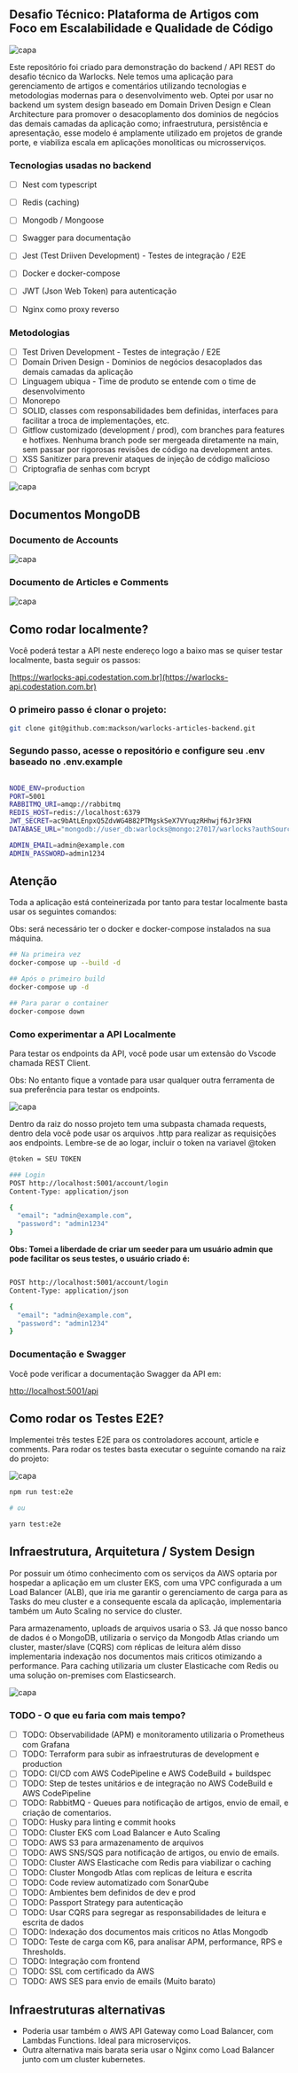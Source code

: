 ## Desafio Técnico: Plataforma de Artigos com Foco em Escalabilidade e Qualidade de Código

![capa](docs/images/warlockstech_cover.jpeg)

Este repositório foi criado para demonstração do backend / API REST do desafio técnico da Warlocks. Nele temos uma aplicação para gerenciamento de artigos e comentários utilizando tecnologias e metodologias modernas para o desenvolvimento web. Optei por usar no backend um system design baseado em Domain Driven Design e Clean Architecture para promover o desacoplamento dos dominios de negócios das demais camadas da aplicação como; infraestrutura, persistência e apresentação, esse modelo é amplamente utilizado em projetos de grande porte, e viabiliza escala em aplicações monoliticas ou microsserviços.

### Tecnologias usadas no backend

- [ ]  Nest com typescript
- [ ]  Redis (caching)
- [ ]  Mongodb / Mongoose
- [ ]  Swagger para documentação
- [ ]  Jest (Test Driiven Development) - Testes de integração / E2E
- [ ]  Docker e docker-compose
- [ ]  JWT (Json Web Token) para autenticação
- [ ]  Nginx como proxy reverso


### Metodologias

- [ ]  Test Driven Development - Testes de integração / E2E
- [ ]  Domain Driven Design - Dominios de negócios desacoplados das demais camadas da aplicação
- [ ]  Linguagem ubiqua - Time de produto se entende com o time de desenvolvimento
- [ ]  Monorepo
- [ ]  SOLID, classes com responsabilidades bem definidas, interfaces para facilitar a troca de implementações, etc.
- [ ]  Gitflow customizado (development / prod), com branches para features e hotfixes. Nenhuma branch pode ser mergeada diretamente na main, sem passar por rigorosas revisões de código na development antes.
- [ ]  XSS Sanitizer para prevenir ataques de injeção de código malicioso
- [ ]  Criptografia de senhas com bcrypt

![capa](docs/images/clean.png)


## Documentos MongoDB

### Documento de Accounts
![capa](docs/images/doc1.png)

### Documento de Articles e Comments
![capa](docs/images/doc2.png)


## Como rodar localmente?

Você poderá testar a API neste endereço logo a baixo mas se quiser testar localmente, basta seguir os passos:

[https://warlocks-api.codestation.com.br](https://warlocks-api.codestation.com.br)

### O primeiro passo é clonar o projeto:

```bash
git clone git@github.com:mackson/warlocks-articles-backend.git

```

### Segundo passo, acesse o repositório e configure seu .env baseado no .env.example

```bash

NODE_ENV=production
PORT=5001
RABBITMQ_URI=amqp://rabbitmq
REDIS_HOST=redis://localhost:6379
JWT_SECRET=ac9bAtLEnpxQ5ZdvWG4B82PTMgskSeX7VYuqzRHhwjf6Jr3FKN
DATABASE_URL="mongodb://user_db:warlocks@mongo:27017/warlocks?authSource=admin"

ADMIN_EMAIL=admin@example.com
ADMIN_PASSWORD=admin1234

```
## Atenção
Toda a aplicação está conteinerizada por tanto para testar localmente basta usar os seguintes comandos:

Obs: será necessário ter o docker e docker-compose instalados na sua máquina.


```bash
## Na primeira vez
docker-compose up --build -d

## Após o primeiro build
docker-compose up -d

## Para parar o container
docker-compose down

```

### Como experimentar a API Localmente

Para testar os endpoints da API, você pode usar um extensão do Vscode chamada REST Client.

Obs: No entanto fique a vontade para usar qualquer outra ferramenta de sua preferência para testar os endpoints.

![capa](docs/images/http.png)

Dentro da raiz do nosso projeto tem uma subpasta chamada requests, dentro dela você pode usar os arquivos .http para realizar as requisições aos endpoints. Lembre-se de ao logar, incluir o token na variavel @token

```bash
@token = SEU TOKEN

### Login
POST http://localhost:5001/account/login
Content-Type: application/json

{
  "email": "admin@example.com",
  "password": "admin1234"
}
```
<p>
  <strong>
    Obs: Tomei a liberdade de criar um seeder para um usuário admin que pode facilitar os seus testes, o usuário criado é:
  </strong>
</p>

```bash

POST http://localhost:5001/account/login
Content-Type: application/json

{
  "email": "admin@example.com",
  "password": "admin1234"
}
```


### Documentação e Swagger

Você pode verificar a documentação Swagger da API em:

[http://localhost:5001/api](http://localhost:5001/api)

## Como rodar os Testes E2E?

Implementei três testes E2E para os controladores account, article e comments. Para rodar os testes basta executar o seguinte comando na raiz do projeto:

![capa](docs/images/tests.png)


```bash
npm run test:e2e

# ou

yarn test:e2e

```

## Infraestrutura, Arquitetura / System Design

Por possuir um ótimo conhecimento com os serviços da AWS optaria por hospedar a aplicação em um cluster EKS, com uma VPC configurada a um Load Balancer (ALB), que iria me garantir o gerenciamento de carga para as Tasks do meu cluster e a consequente escala da aplicação, implementaria também um Auto Scaling no service do cluster. 

Para armazenamento, uploads de arquivos usaria o S3. Já que nosso banco de dados é o MongoDB, utilizaria o serviço da Mongodb Atlas criando um cluster, master/slave (CQRS) com réplicas de leitura além disso implementaria indexação nos documentos mais criticos otimizando a performance. Para caching utilizaria um cluster Elasticache com Redis ou uma solução on-premises com Elasticsearch.

![capa](docs/images/systemdesign.png)


### TODO - O que eu faria com mais tempo?

- [ ]  TODO: Observabilidade (APM) e monitoramento utilizaria o Prometheus com Grafana
- [ ]  TODO: Terraform para subir as infraestruturas de development e production
- [ ]  TODO: CI/CD com AWS CodePipeline e AWS CodeBuild + buildspec
- [ ]  TODO: Step de testes unitários e de integração no AWS CodeBuild e AWS CodePipeline
- [ ]  TODO: RabbitMQ - Queues para notificação de artigos, envio de email, e criação de comentarios.
- [ ]  TODO: Husky para linting e commit hooks
- [ ]  TODO: Cluster EKS com Load Balancer e Auto Scaling
- [ ]  TODO: AWS S3 para armazenamento de arquivos
- [ ]  TODO: AWS SNS/SQS para notificação de artigos, ou envio de emails.
- [ ]  TODO: Cluster AWS Elasticache com Redis para viabilizar o caching
- [ ]  TODO: Cluster Mongodb Atlas com replicas de leitura e escrita
- [ ]  TODO: Code review automatizado com SonarQube
- [ ]  TODO: Ambientes bem definidos de dev e prod
- [ ]  TODO: Passport Strategy para autenticação
- [ ]  TODO: Usar CQRS para segregar as responsabilidades de leitura e escrita de dados
- [ ]  TODO: Indexação dos documentos mais criticos no Atlas Mongodb
- [ ]  TODO: Teste de carga com K6, para analisar APM, performance, RPS e Thresholds.
- [ ]  TODO: Integração com frontend
- [ ]  TODO: SSL com certificado da AWS
- [ ]  TODO: AWS SES para envio de emails (Muito barato)

## Infraestruturas alternativas

- Poderia usar também o AWS API Gateway como Load Balancer, com Lambdas Functions. Ideal para microserviços.
- Outra alternativa mais barata seria usar o Nginx como Load Balancer junto com um cluster kubernetes.
